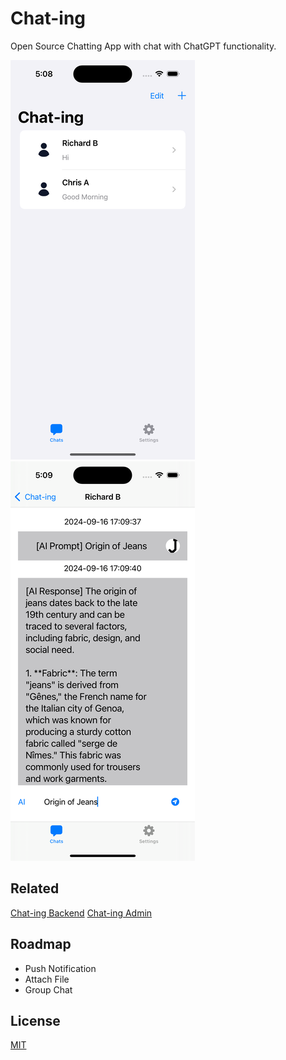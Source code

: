 # Chat-ing

Open Source Chatting App with chat with ChatGPT functionality.

![Screenshot](https://github.com/juikong/chat-ing/blob/master/chat-ing-screenshot-1.png)
![Screenshot](https://github.com/juikong/chat-ing/blob/master/chat-ing-screenshot-2.png)

## Related

[Chat-ing Backend](https://github.com/juikong/chatting-app)
[Chat-ing Admin](https://github.com/juikong/chatting-web)

## Roadmap

- Push Notification
- Attach File
- Group Chat

## License

[MIT](https://choosealicense.com/licenses/mit/)
